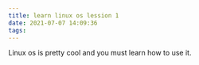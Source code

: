 ```yaml
---
title: learn linux os lession 1
date: 2021-07-07 14:09:36
tags:
---
```

Linux os is pretty cool and you must learn how to use it.
